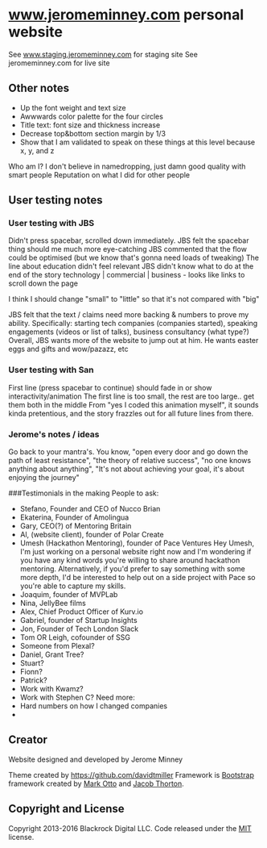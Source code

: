 # www.jeromeminney.com personal website
See www.staging.jeromeminney.com for staging site
See jeromeminney.com for live site

## Other notes
 - Up the font weight and text size
 - Awwwards color palette for the four circles
 - Title text: font size and thickness increase
 - Decrease top&bottom section margin by 1/3
 - Show that I am validated to speak on these things at this level because x, y, and z

Who am I?
I don't believe in namedropping, just damn good quality with smart people
Reputation on what I did for other people



## User testing notes

### User testing with JBS
  Didn't press spacebar, scrolled down immediately.
    JBS felt the spacebar thing should me much more eye-catching
  JBS commented that the flow could be optimised (but we know that's gonna need loads of tweaking)
  The line about education didn't feel relevant
  JBS didn't know what to do at the end of the story
    technology | commercial | business - looks like links to scroll down the page

  I think I should change "small" to "little" so that it's not compared with "big"

  JBS felt that the text / claims need more backing & numbers to prove my ability. Specifically:
    starting tech companies (companies started), speaking engagements (videos or list of talks), business consultancy (what type?)
  Overall, JBS wants more of the website to jump out at him. He wants easter eggs and gifts and wow/pazazz, etc

  <!--DONE: Perhaps the final spacebar press should scroll the user to the next section -->

### User testing with San
  First line (press spacebar to continue) should fade in or show interactivity/animation
  The first line is too small, the rest are too large.. get them both in the middle
  From "yes I coded this animation myself", it sounds kinda pretentious, and the story frazzles out for all future lines from there.

### Jerome's notes / ideas
  Go back to your mantra's. You know, "open every door and go down the path of least resistance", "the theory of relative success", "no one knows anything about anything", "It's not about achieving your goal, it's about enjoying the journey"

###Testimonials in the making
People to ask:
 - Stefano, Founder and CEO of Nucco Brian
 - Ekaterina, Founder of Amolingua
 - Gary, CEO(?) of Mentoring Britain
 - Al, (website client), founder of Polar Create
 - Umesh (Hackathon Mentoring), founder of Pace Ventures
    Hey Umesh, I'm just working on a personal website right now and I'm wondering if you have any kind words you're willing to share around hackathon mentoring.
    Alternatively, if you'd prefer to say something with some more depth, I'd be interested to help out on a side project with Pace so you're able to capture my skills.
 - Joaquim, founder of MVPLab
 - Nina, JellyBee films
 - Alex, Chief Product Officer of Kurv.io
 - Gabriel, founder of Startup Insights
 - Jon, Founder of Tech London Slack
 - Tom OR Leigh, cofounder of SSG
 - Someone from Plexal?
 - Daniel, Grant Tree?
 - Stuart?
 - Fionn?
 - Patrick?
 - Work with Kwamz?
 - Work with Stephen C?
Need more:
 - Hard numbers on how I changed companies
 -




## Creator
Website designed and developed by Jerome Minney

Theme created by https://github.com/davidtmiller
Framework is [Bootstrap](http://getbootstrap.com/) framework created by [Mark Otto](https://twitter.com/mdo) and [Jacob Thorton](https://twitter.com/fat).


## Copyright and License

Copyright 2013-2016 Blackrock Digital LLC. Code released under the [MIT](https://github.com/BlackrockDigital/startbootstrap-creative/blob/gh-pages/LICENSE) license.
